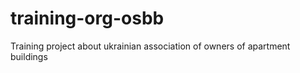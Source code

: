 training-org-osbb
=================

Training project about ukrainian association of owners of apartment buildings